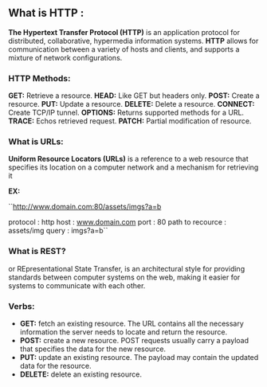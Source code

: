 ## What is HTTP :
**The Hypertext Transfer Protocol (HTTP)** is an application protocol for distributed, collaborative, hypermedia information systems.
**HTTP** allows for communication between a variety of hosts and clients, and supports a mixture of network configurations.

### HTTP Methods:
**GET:** Retrieve a resource.
**HEAD:** Like GET but headers only.
**POST:** Create a resource.
**PUT:** Update a resource.
**DELETE:** Delete a resource.
**CONNECT:** Create TCP/IP tunnel.
**OPTIONS:** Returns supported methods for a URL.
**TRACE:** Echos retrieved request.
**PATCH:** Partial modification of resource.

### What is URLs:
**Uniform Resource Locators (URLs)** is a reference to a web resource that specifies its location on a computer network and a mechanism for retrieving it

**EX:**

``http://www.domain.com:80/assets/imgs?a=b

protocol : http
host : www.domain.com
port : 80
path to recource : assets/img
query : imgs?a=b``

### What is REST? 
or REpresentational State Transfer, is an architectural style for providing standards between computer systems on the web, making it easier for systems to communicate with each other.

### Verbs: 
- **GET:** fetch an existing resource. The URL contains all the necessary information the server needs to locate and return the resource.
- **POST:** create a new resource. POST requests usually carry a payload that specifies the data for the new resource.
- **PUT:** update an existing resource. The payload may contain the updated data for the resource.
- **DELETE:** delete an existing resource.

